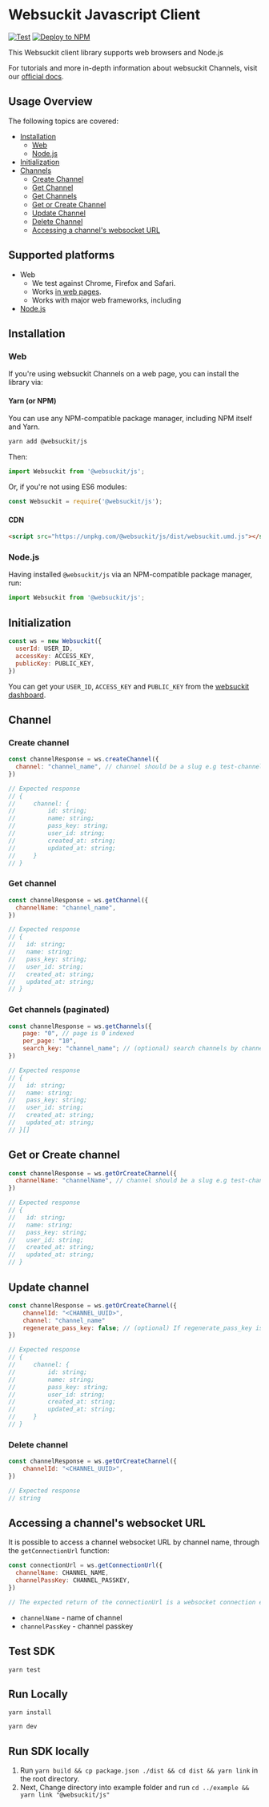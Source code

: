 # Websuckit Javascript Client

[![Test](https://github.com/WebSuckIt/web-suck-it-js/actions/workflows/test.yml/badge.svg)](https://github.com/WebSuckIt/web-suck-it-js/actions/workflows/test.yml)
[![Deploy to NPM](https://github.com/WebSuckIt/web-suck-it-js/actions/workflows/deploy.yml/badge.svg)](https://github.com/WebSuckIt/web-suck-it-js/actions/workflows/deploy.yml)

This Websuckit client library supports web browsers and Node.js

For tutorials and more in-depth information about websuckit Channels, visit
our [official docs](https://docs.websuckit.com).

## Usage Overview

The following topics are covered:

* [Installation](https://github.com/WebSuckIt/web-suck-it-js#installation)
  * [Web](https://github.com/WebSuckIt/web-suck-it-js#web)
  * [Node.js](https://github.com/WebSuckIt/web-suck-it-js#web)
* [Initialization](https://github.com/websuckit/web-suck-it-js#initialization)
* [Channels](https://github.com/WebSuckIt/web-suck-it-js#channel)
  * [Create Channel](https://github.com/WebSuckIt/web-suck-it-js#channel)
  * [Get Channel](https://github.com/WebSuckIt/web-suck-it-js#channel)
  * [Get Channels](https://github.com/WebSuckIt/web-suck-it-js#get-channels-paginated)
  * [Get or Create Channel](https://github.com/WebSuckIt/web-suck-it-js#get-or-create-channel)
  * [Update Channel](https://github.com/WebSuckIt/web-suck-it-js#update-channel)
  * [Delete Channel](https://github.com/WebSuckIt/web-suck-it-js#delete-channel)
  * [Accessing a channel's websocket URL](https://github.com/WebSuckIt/web-suck-it-js#accessing-a-channels-websocket-url)
## Supported platforms

* Web
  * We test against Chrome, Firefox and Safari.
  * Works [in web pages](https://github.com/WebSuckIt/web-suck-it-js#accessing-a-channels-websocket-url).
  * Works with major web frameworks, including
* [Node.js](https://github.com/WebSuckIt/web-suck-it-js#accessing-a-channels-websocket-url)

## Installation

### Web

If you're using websuckit Channels on a web page, you can install the library via:

#### Yarn (or NPM)

You can use any NPM-compatible package manager, including NPM itself and Yarn.

```bash
yarn add @websuckit/js
```

Then:

```javascript
import Websuckit from '@websuckit/js';
```

Or, if you're not using ES6 modules:

```javascript
const Websuckit = require('@websuckit/js');
```

#### CDN

```html
<script src="https://unpkg.com/@websuckit/js/dist/websuckit.umd.js"></script>
```

### Node.js

Having installed `@websuckit/js` via an NPM-compatible package manager, run:

```javascript
import Websuckit from '@websuckit/js';
```

## Initialization

```js
const ws = new Websuckit({
  userId: USER_ID,
  accessKey: ACCESS_KEY,
  publicKey: PUBLIC_KEY,
})
```


You can get your `USER_ID`, `ACCESS_KEY` and `PUBLIC_KEY` from the [websuckit dashboard](https://websuckit.com/api-keys).

## Channel

### Create channel

```js
const channelResponse = ws.createChannel({
  channel: "channel_name", // channel should be a slug e.g test-channel
})

// Expected response
// {
//     channel: {
//         id: string;
//         name: string;
//         pass_key: string;
//         user_id: string;
//         created_at: string;
//         updated_at: string;
//     }
// }
```

### Get channel

```js
const channelResponse = ws.getChannel({
  channelName: "channel_name",
})

// Expected response
// {
//   id: string;
//   name: string;
//   pass_key: string;
//   user_id: string;
//   created_at: string;
//   updated_at: string;
// }
```

### Get channels (paginated)

```js
const channelResponse = ws.getChannels({
    page: "0", // page is 0 indexed
    per_page: "10",
    search_key: "channel_name"; // (optional) search channels by channel name
})

// Expected response
// {
//   id: string;
//   name: string;
//   pass_key: string;
//   user_id: string;
//   created_at: string;
//   updated_at: string;
// }[]
```


## Get or Create channel

```js
const channelResponse = ws.getOrCreateChannel({
  channelName: "channelName", // channel should be a slug e.g test-channel
})

// Expected response
// {
//   id: string;
//   name: string;
//   pass_key: string;
//   user_id: string;
//   created_at: string;
//   updated_at: string;
// }
```

## Update channel

```js
const channelResponse = ws.getOrCreateChannel({
    channelId: "<CHANNEL_UUID>",
    channel: "channel_name"
    regenerate_pass_key: false; // (optional) If regenerate_pass_key is true the channel passkey will be regenerated
})

// Expected response
// {
//     channel: {
//         id: string;
//         name: string;
//         pass_key: string;
//         user_id: string;
//         created_at: string;
//         updated_at: string;
//     }
// }
```

### Delete channel

```js
const channelResponse = ws.getOrCreateChannel({
    channelId: "<CHANNEL_UUID>",
})

// Expected response
// string
```

## Accessing a channel's websocket URL

It is possible to access a channel websocket URL by channel name, through the `getConnectionUrl` function:

```js
const connectionUrl = ws.getConnectionUrl({
  channelName: CHANNEL_NAME,
  channelPassKey: CHANNEL_PASSKEY,
})

// The expected return of the connectionUrl is a websocket connection e.g {ok: true, value: wss://backend.websuckit.com/e762eaad-397b-4af8-9376-a8eff2731966/bright/{encrypted_token}}
```

* `channelName` - name of channel
* `channelPassKey` - channel passkey

## Test SDK

`yarn test`

## Run Locally

`yarn install`

`yarn dev`

## Run SDK locally

1. Run  `yarn build && cp package.json ./dist && cd dist && yarn link` in the root directory.
2. Next, Change directory into example folder and run `cd ../example && yarn link "@websuckit/js"`
